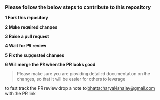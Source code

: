 ### Please follow the below steps to contribute to this repository

**1 Fork this repository**

**2 Make required changes**

**3 Raise a pull request**

**4 Wait for PR review**

**5 Fix the suggested changes**

**6 Will merge the PR when the PR looks good**

> Please make sure you are providing detailed documentation on the changes, 
> so that it will be easier for others to leverage

to fast track the PR review drop a note to <bhattacharyakishalay@gmail.com> with the PR link